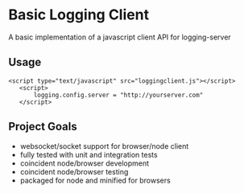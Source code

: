 # Basic Logging Client

A basic implementation of a javascript client API for logging-server

## Usage
```
<script type="text/javascript" src="loggingclient.js"></script>
   <script>
       logging.config.server = "http://yourserver.com"
   </script>
```

## Project Goals
* websocket/socket support for browser/node client
* fully tested with unit and integration tests
* coincident node/browser development
* coincident node/browser testing
* packaged for node and minified for browsers
